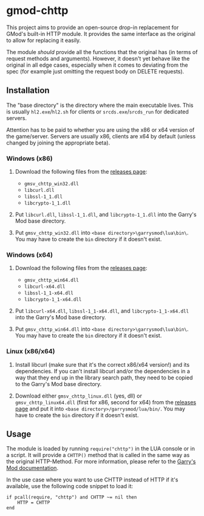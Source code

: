 # gmod-chttp

This project aims to provide an open-source drop-in replacement for GMod's
built-in HTTP module. It provides the same interface as the original to
allow for replacing it easily.

The module *should* provide all the functions that the original has
(in terms of request methods and arguments).
However, it doesn't yet behave like the original in all edge cases,
especially when it comes to deviating from the spec (for example just
omitting the request body on DELETE requests).

## Installation

The "base directory" is the directory where the main executable lives.
This is usually `hl2.exe`/`hl2.sh` for clients or `srcds.exe`/`srcds_run`
for dedicated servers.

Attention has to be paid to whether you are using the x86 or x64
version of the game/server. Servers are usually x86, clients are x64 by
default (unless changed by joining the appropriate beta).

### Windows (x86)

1. Download the following files from the [releases page](https://github.com/timschumi/gmod-chttp/releases):
    - `gmsv_chttp_win32.dll`
    - `libcurl.dll`
    - `libssl-1_1.dll`
    - `libcrypto-1_1.dll`

2. Put `libcurl.dll`, `libssl-1_1.dll`, and `libcrypto-1_1.dll` into the Garry's Mod
   base directory.

3. Put `gmsv_chttp_win32.dll` into `<base directory>\garrysmod\lua\bin\`. You may have to
   create the `bin` directory if it doesn't exist.

### Windows (x64)

1. Download the following files from the [releases page](https://github.com/timschumi/gmod-chttp/releases):
    - `gmsv_chttp_win64.dll`
    - `libcurl-x64.dll`
    - `libssl-1_1-x64.dll`
    - `libcrypto-1_1-x64.dll`

2. Put `libcurl-x64.dll`, `libssl-1_1-x64.dll`, and `libcrypto-1_1-x64.dll` into the Garry's Mod
   base directory.

3. Put `gmsv_chttp_win64.dll` into `<base directory>\garrysmod\lua\bin\`. You may have to
   create the `bin` directory if it doesn't exist.

### Linux (x86/x64)

1. Install libcurl (make sure that it's the correct x86/x64 version!) and its dependencies.
   If you can't install libcurl and/or the dependencies in a way that they end up in the
   library search path, they need to be copied to the Garry's Mod base directory.

2. Download either `gmsv_chttp_linux.dll` (yes, dll) or `gmsv_chttp_linux64.dll` (first for x86,
   second for x64) from the [releases page](https://github.com/timschumi/gmod-chttp/releases)
   and put it into `<base directory>/garrysmod/lua/bin/`. You may have to
   create the `bin` directory if it doesn't exist.

## Usage

The module is loaded by running `require("chttp")` in the LUA console or in
a script. It will provide a `CHTTP()` method that is called in the same way
as the original HTTP-Method. For more information, please refer to the
[Garry's Mod documentation](https://wiki.garrysmod.com/page/Global/HTTP).

In the use case where you want to use CHTTP instead of HTTP if it's available,
use the following code snippet to load it:

```
if pcall(require, "chttp") and CHTTP ~= nil then
	HTTP = CHTTP
end
```
